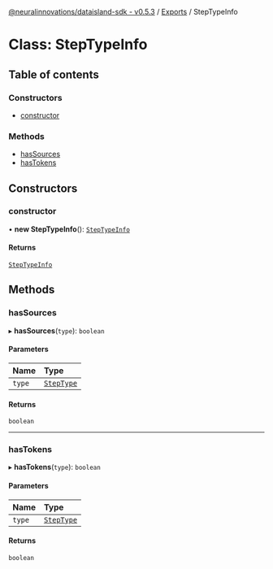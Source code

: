 [@neuralinnovations/dataisland-sdk - v0.5.3](../../README.md) / [Exports](../modules.md) / StepTypeInfo

# Class: StepTypeInfo

## Table of contents

### Constructors

- [constructor](StepTypeInfo.md#constructor)

### Methods

- [hasSources](StepTypeInfo.md#hassources)
- [hasTokens](StepTypeInfo.md#hastokens)

## Constructors

### constructor

• **new StepTypeInfo**(): [`StepTypeInfo`](StepTypeInfo.md)

#### Returns

[`StepTypeInfo`](StepTypeInfo.md)

## Methods

### hasSources

▸ **hasSources**(`type`): `boolean`

#### Parameters

| Name | Type |
| :------ | :------ |
| `type` | [`StepType`](../enums/StepType.md) |

#### Returns

`boolean`

___

### hasTokens

▸ **hasTokens**(`type`): `boolean`

#### Parameters

| Name | Type |
| :------ | :------ |
| `type` | [`StepType`](../enums/StepType.md) |

#### Returns

`boolean`
